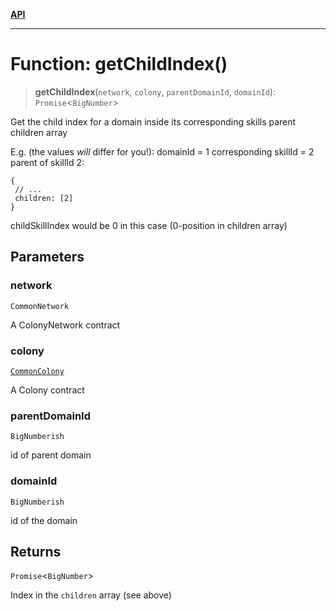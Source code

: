 [**API**](../README.md)

***

# Function: getChildIndex()

> **getChildIndex**(`network`, `colony`, `parentDomainId`, `domainId`): `Promise`\<`BigNumber`\>

Get the child index for a domain inside its corresponding skills parent children array

E.g. (the values *will* differ for you!):
domainId = 1
corresponding skillId = 2
parent of skillId 2:
```
{
 // ...
 children: [2]
}
```
childSkillIndex would be 0 in this case (0-position in children array)

## Parameters

### network

`CommonNetwork`

A ColonyNetwork contract

### colony

[`CommonColony`](../interfaces/CommonColony.md)

A Colony contract

### parentDomainId

`BigNumberish`

id of parent domain

### domainId

`BigNumberish`

id of the domain

## Returns

`Promise`\<`BigNumber`\>

Index in the `children` array (see above)
